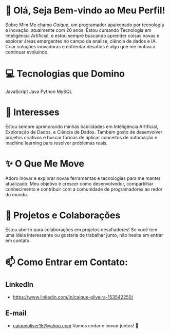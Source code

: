 
# 👋 Olá, Seja Bem-vindo ao Meu Perfil!
Sobre Mim
Me chamo *Caique*, um programador apaixonado por tecnologia e inovação, atualmente com 20 anos. Estou cursando Tecnologia em Inteligência Artificial, e estou sempre buscando aprender coisas novas e explorar áreas emergentes no campo da analise, ciência de dados e IA. Criar soluções inovadoras e enfrentar desafios é algo que me motiva a continuar evoluindo.

# 💻 Tecnologias que Domino
JavaScript
Java
Python
MySQL

# 🌱 Interesses
Estou sempre aprimorando minhas habilidades em Inteligência Artificial, Exploração de Dados, e Ciência de Dados. Também gosto de desenvolver projetos criativos e buscar formas de aplicar conceitos de automação e machine learning para resolver problemas reais.

# ✨ O Que Me Move
Adoro inovar e explorar novas ferramentas e tecnologias para me manter atualizado. Meu objetivo é crescer como desenvolvedor, compartilhar conhecimento e contribuir com a comunidade de programadores ao redor do mundo.

# 🚀 Projetos e Colaborações
Estou aberto para colaborações em projetos desafiadores! Se você tem uma ideia interessante ou gostaria de trabalhar junto, não hesite em entrar em contato.

# 📫 Como Entrar em Contato:

## LinkedIn
- https://www.linkedin.com/in/caique-oliveira-153542250/
## E-mail
- caiqueoliver15@yahoo.com
Vamos codar e inovar juntos! 🚀
</div>
<br/><br/>
